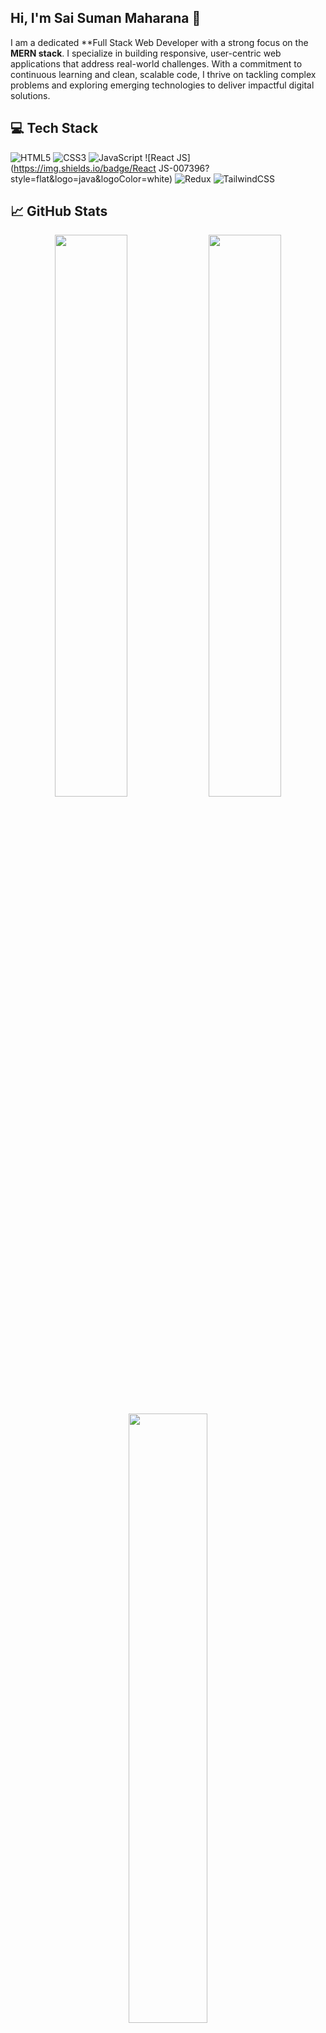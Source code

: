 ## Hi, I'm Sai Suman Maharana 👋

I am a dedicated **Full Stack Web Developer with a strong focus on the **MERN stack**. I specialize in building responsive, user-centric web applications that address real-world challenges. With a commitment to continuous learning and clean, scalable code, I thrive on tackling complex problems and exploring emerging technologies to deliver impactful digital solutions.

## 💻 Tech Stack

![HTML5](https://img.shields.io/badge/HTML5-E34F26?style=flat&logo=html5&logoColor=white)
![CSS3](https://img.shields.io/badge/CSS3-1572B6?style=flat&logo=css3&logoColor=white)
![JavaScript](https://img.shields.io/badge/JavaScript-F7DF1E?style=flat&logo=javascript&logoColor=black)
![React JS](https://img.shields.io/badge/React JS-007396?style=flat&logo=java&logoColor=white)
![Redux](https://img.shields.io/badge/Redux-563D7C?style=flat&logo=bootstrap&logoColor=white)
![TailwindCSS](https://img.shields.io/badge/TailwindCSS-FF6C37?style=flat&logo=postman&logoColor=white)

## 📈 GitHub Stats

<p align="center">
  <img src="https://github-readme-stats.vercel.app/api?username=oSai9951&show_icons=true&theme=radical" width="48%" />
  <img src="https://github-readme-streak-stats.herokuapp.com/?user=oSai9951&theme=radical" width="48%" />
</p>

<p align="center">
  <img src="https://github-readme-stats.vercel.app/api/top-langs/?username=oSai9951&layout=compact&theme=radical" width="50%" />
</p>


